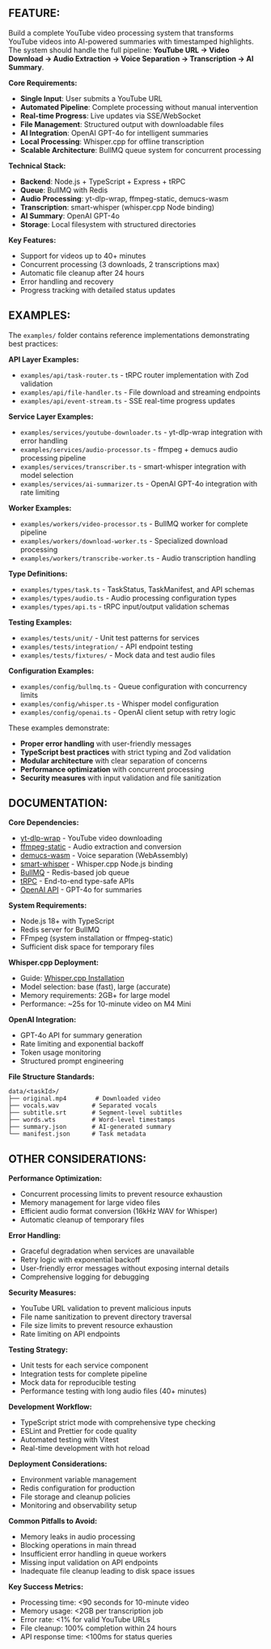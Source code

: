 ## FEATURE:

Build a complete YouTube video processing system that transforms YouTube videos into AI-powered summaries with timestamped highlights. The system should handle the full pipeline: **YouTube URL → Video Download → Audio Extraction → Voice Separation → Transcription → AI Summary**.

**Core Requirements:**
- **Single Input**: User submits a YouTube URL
- **Automated Pipeline**: Complete processing without manual intervention
- **Real-time Progress**: Live updates via SSE/WebSocket
- **File Management**: Structured output with downloadable files
- **AI Integration**: OpenAI GPT-4o for intelligent summaries
- **Local Processing**: Whisper.cpp for offline transcription
- **Scalable Architecture**: BullMQ queue system for concurrent processing

**Technical Stack:**
- **Backend**: Node.js + TypeScript + Express + tRPC
- **Queue**: BullMQ with Redis
- **Audio Processing**: yt-dlp-wrap, ffmpeg-static, demucs-wasm
- **Transcription**: smart-whisper (whisper.cpp Node binding)
- **AI Summary**: OpenAI GPT-4o
- **Storage**: Local filesystem with structured directories

**Key Features:**
- Support for videos up to 40+ minutes
- Concurrent processing (3 downloads, 2 transcriptions max)
- Automatic file cleanup after 24 hours
- Error handling and recovery
- Progress tracking with detailed status updates

## EXAMPLES:

The `examples/` folder contains reference implementations demonstrating best practices:

**API Layer Examples:**
- `examples/api/task-router.ts` - tRPC router implementation with Zod validation
- `examples/api/file-handler.ts` - File download and streaming endpoints
- `examples/api/event-stream.ts` - SSE real-time progress updates

**Service Layer Examples:**
- `examples/services/youtube-downloader.ts` - yt-dlp-wrap integration with error handling
- `examples/services/audio-processor.ts` - ffmpeg + demucs audio processing pipeline
- `examples/services/transcriber.ts` - smart-whisper integration with model selection
- `examples/services/ai-summarizer.ts` - OpenAI GPT-4o integration with rate limiting

**Worker Examples:**
- `examples/workers/video-processor.ts` - BullMQ worker for complete pipeline
- `examples/workers/download-worker.ts` - Specialized download processing
- `examples/workers/transcribe-worker.ts` - Audio transcription handling

**Type Definitions:**
- `examples/types/task.ts` - TaskStatus, TaskManifest, and API schemas
- `examples/types/audio.ts` - Audio processing configuration types
- `examples/types/api.ts` - tRPC input/output validation schemas

**Testing Examples:**
- `examples/tests/unit/` - Unit test patterns for services
- `examples/tests/integration/` - API endpoint testing
- `examples/tests/fixtures/` - Mock data and test audio files

**Configuration Examples:**
- `examples/config/bullmq.ts` - Queue configuration with concurrency limits
- `examples/config/whisper.ts` - Whisper model configuration
- `examples/config/openai.ts` - OpenAI client setup with retry logic

These examples demonstrate:
- **Proper error handling** with user-friendly messages
- **TypeScript best practices** with strict typing and Zod validation
- **Modular architecture** with clear separation of concerns
- **Performance optimization** with concurrent processing
- **Security measures** with input validation and file sanitization

## DOCUMENTATION:

**Core Dependencies:**
- [yt-dlp-wrap](https://www.npmjs.com/package/yt-dlp-wrap) - YouTube video downloading
- [ffmpeg-static](https://www.npmjs.com/package/ffmpeg-static) - Audio extraction and conversion
- [demucs-wasm](https://github.com/Saideep07/demucs-wasm) - Voice separation (WebAssembly)
- [smart-whisper](https://github.com/guillaumekln/smart-whisper) - Whisper.cpp Node.js binding
- [BullMQ](https://docs.bullmq.io/) - Redis-based job queue
- [tRPC](https://trpc.io/) - End-to-end type-safe APIs
- [OpenAI API](https://platform.openai.com/docs/models/gpt-4) - GPT-4o for summaries

**System Requirements:**
- Node.js 18+ with TypeScript
- Redis server for BullMQ
- FFmpeg (system installation or ffmpeg-static)
- Sufficient disk space for temporary files

**Whisper.cpp Deployment:**
- Guide: [Whisper.cpp Installation](https://github.com/ggerganov/whisper.cpp)
- Model selection: base (fast), large (accurate)
- Memory requirements: 2GB+ for large model
- Performance: ~25s for 10-minute video on M4 Mini

**OpenAI Integration:**
- GPT-4o API for summary generation
- Rate limiting and exponential backoff
- Token usage monitoring
- Structured prompt engineering

**File Structure Standards:**
```
data/<taskId>/
├── original.mp4        # Downloaded video
├── vocals.wav         # Separated vocals
├── subtitle.srt       # Segment-level subtitles
├── words.wts          # Word-level timestamps
├── summary.json       # AI-generated summary
└── manifest.json      # Task metadata
```

## OTHER CONSIDERATIONS:

**Performance Optimization:**
- Concurrent processing limits to prevent resource exhaustion
- Memory management for large video files
- Efficient audio format conversion (16kHz WAV for Whisper)
- Automatic cleanup of temporary files

**Error Handling:**
- Graceful degradation when services are unavailable
- Retry logic with exponential backoff
- User-friendly error messages without exposing internal details
- Comprehensive logging for debugging

**Security Measures:**
- YouTube URL validation to prevent malicious inputs
- File name sanitization to prevent directory traversal
- File size limits to prevent resource exhaustion
- Rate limiting on API endpoints

**Testing Strategy:**
- Unit tests for each service component
- Integration tests for complete pipeline
- Mock data for reproducible testing
- Performance testing with long audio files (40+ minutes)

**Development Workflow:**
- TypeScript strict mode with comprehensive type checking
- ESLint and Prettier for code quality
- Automated testing with Vitest
- Real-time development with hot reload

**Deployment Considerations:**
- Environment variable management
- Redis configuration for production
- File storage and cleanup policies
- Monitoring and observability setup

**Common Pitfalls to Avoid:**
- Memory leaks in audio processing
- Blocking operations in main thread
- Insufficient error handling in queue workers
- Missing input validation on API endpoints
- Inadequate file cleanup leading to disk space issues

**Key Success Metrics:**
- Processing time: <90 seconds for 10-minute video
- Memory usage: <2GB per transcription job
- Error rate: <1% for valid YouTube URLs
- File cleanup: 100% completion within 24 hours
- API response time: <100ms for status queries